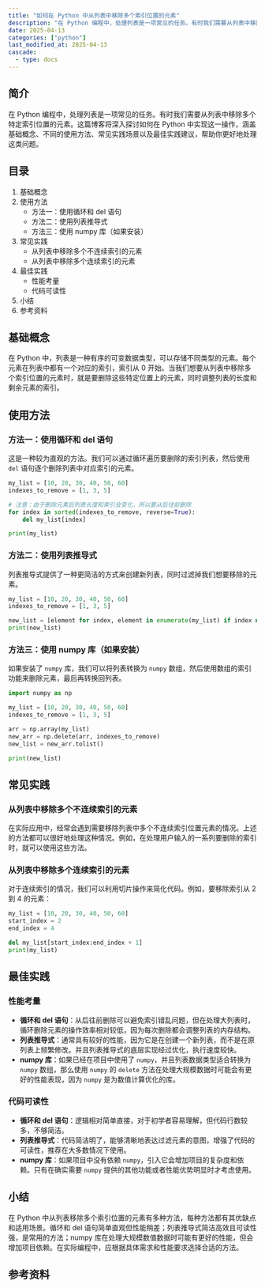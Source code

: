```yaml
---
title: "如何在 Python 中从列表中移除多个索引位置的元素"
description: "在 Python 编程中，处理列表是一项常见的任务。有时我们需要从列表中移除多个特定索引位置的元素。这篇博客将深入探讨如何在 Python 中实现这一操作，涵盖基础概念、不同的使用方法、常见实践场景以及最佳实践建议，帮助你更好地处理这类问题。"
date: 2025-04-13
categories: ["python"]
last_modified_at: 2025-04-13
cascade:
  - type: docs
---
```



## 简介
在 Python 编程中，处理列表是一项常见的任务。有时我们需要从列表中移除多个特定索引位置的元素。这篇博客将深入探讨如何在 Python 中实现这一操作，涵盖基础概念、不同的使用方法、常见实践场景以及最佳实践建议，帮助你更好地处理这类问题。

<!-- more -->
## 目录
1. 基础概念
2. 使用方法
    - 方法一：使用循环和 del 语句
    - 方法二：使用列表推导式
    - 方法三：使用 numpy 库（如果安装）
3. 常见实践
    - 从列表中移除多个不连续索引的元素
    - 从列表中移除多个连续索引的元素
4. 最佳实践
    - 性能考量
    - 代码可读性
5. 小结
6. 参考资料

## 基础概念
在 Python 中，列表是一种有序的可变数据类型，可以存储不同类型的元素。每个元素在列表中都有一个对应的索引，索引从 0 开始。当我们想要从列表中移除多个索引位置的元素时，就是要删除这些特定位置上的元素，同时调整列表的长度和剩余元素的索引。

## 使用方法

### 方法一：使用循环和 del 语句
这是一种较为直观的方法。我们可以通过循环遍历要删除的索引列表，然后使用 `del` 语句逐个删除列表中对应索引的元素。

```python
my_list = [10, 20, 30, 40, 50, 60]
indexes_to_remove = [1, 3, 5]

# 注意：由于删除元素后列表长度和索引会变化，所以要从后往前删除
for index in sorted(indexes_to_remove, reverse=True):
    del my_list[index]

print(my_list)  
```

### 方法二：使用列表推导式
列表推导式提供了一种更简洁的方式来创建新列表，同时过滤掉我们想要移除的元素。

```python
my_list = [10, 20, 30, 40, 50, 60]
indexes_to_remove = [1, 3, 5]

new_list = [element for index, element in enumerate(my_list) if index not in indexes_to_remove]
print(new_list)  
```

### 方法三：使用 numpy 库（如果安装）
如果安装了 `numpy` 库，我们可以将列表转换为 `numpy` 数组，然后使用数组的索引功能来删除元素，最后再转换回列表。

```python
import numpy as np

my_list = [10, 20, 30, 40, 50, 60]
indexes_to_remove = [1, 3, 5]

arr = np.array(my_list)
new_arr = np.delete(arr, indexes_to_remove)
new_list = new_arr.tolist()

print(new_list)  
```

## 常见实践

### 从列表中移除多个不连续索引的元素
在实际应用中，经常会遇到需要移除列表中多个不连续索引位置元素的情况。上述的方法都可以很好地处理这种情况。例如，在处理用户输入的一系列要删除的索引时，就可以使用这些方法。

### 从列表中移除多个连续索引的元素
对于连续索引的情况，我们可以利用切片操作来简化代码。例如，要移除索引从 2 到 4 的元素：

```python
my_list = [10, 20, 30, 40, 50, 60]
start_index = 2
end_index = 4

del my_list[start_index:end_index + 1]
print(my_list)  
```

## 最佳实践

### 性能考量
- **循环和 del 语句**：从后往前删除可以避免索引错乱问题，但在处理大列表时，循环删除元素的操作效率相对较低，因为每次删除都会调整列表的内存结构。
- **列表推导式**：通常具有较好的性能，因为它是在创建一个新列表，而不是在原列表上频繁修改。并且列表推导式的底层实现经过优化，执行速度较快。
- **numpy 库**：如果已经在项目中使用了 `numpy`，并且列表数据类型适合转换为 `numpy` 数组，那么使用 `numpy` 的 `delete` 方法在处理大规模数据时可能会有更好的性能表现，因为 `numpy` 是为数值计算优化的库。

### 代码可读性
- **循环和 del 语句**：逻辑相对简单直接，对于初学者容易理解，但代码行数较多，不够简洁。
- **列表推导式**：代码简洁明了，能够清晰地表达过滤元素的意图，增强了代码的可读性，推荐在大多数情况下使用。
- **numpy 库**：如果项目中没有依赖 `numpy`，引入它会增加项目的复杂度和依赖。只有在确实需要 `numpy` 提供的其他功能或者性能优势明显时才考虑使用。

## 小结
在 Python 中从列表移除多个索引位置的元素有多种方法，每种方法都有其优缺点和适用场景。循环和 del 语句简单直观但性能稍差；列表推导式简洁高效且可读性强，是常用的方法；numpy 库在处理大规模数值数据时可能有更好的性能，但会增加项目依赖。在实际编程中，应根据具体需求和性能要求选择合适的方法。

## 参考资料